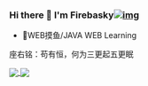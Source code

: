 ### Hi there 👋 I'm Firebasky[![img](https://camo.githubusercontent.com/7eeb54c0bb543b4a517f41fb88e67ae0871c71b240077f1a108982a5ff22b337/68747470733a2f2f6769746875622d726561646d652d73746174732e76657263656c2e6170702f6170693f757365726e616d653d773073316e70267468656d653d746f6b796f6e69676874)](https://github.com/anuraghazra/github-readme-stats)

- 🌱WEB摸鱼/JAVA WEB Learning

座右铭：苟有恒，何为三更起五更眠



<a href="https://github.com/anuraghazra/github-readme-stats">
  <img align="center" src="https://github-readme-stats.vercel.app/api/pin/?username=w0s1np&repo=github-readme-stats" />
</a>
<a href="https://github.com/anuraghazra/convoychat">
  <img align="center" src="https://github-readme-stats.vercel.app/api/pin/?username=w0s1np&repo=convoychat" />
</a>

